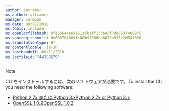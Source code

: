 ```yaml
---
author: sptramer
ms.author: sttramer
manager: carmonm
ms.date: 09/07/2018
ms.topic: include
ms.openlocfilehash: bfe55644e6915115b1ff130b45f7de6537409975
ms.sourcegitcommit: 0e688704889fc88b91588bb6678a933c2d54f020
ms.translationtype: HT
ms.contentlocale: ja-JP
ms.lasthandoff: 09/11/2018
ms.locfileid: "44388679"
---
```

> [!NOTE]
> <span data-ttu-id="8087e-101">CLI をインストールするには、次のソフトウェアが必要です。</span><span class="sxs-lookup"><span data-stu-id="8087e-101">To install the CLI, you need the following software:</span></span>
>
> * [<span data-ttu-id="8087e-102">Python 2.7x または Python 3.x</span><span class="sxs-lookup"><span data-stu-id="8087e-102">Python 2.7x or Python 3.x</span></span>](https://www.python.org/downloads/)
> * [<span data-ttu-id="8087e-103">OpenSSL 1.0.2</span><span class="sxs-lookup"><span data-stu-id="8087e-103">OpenSSL 1.0.2</span></span>](https://www.openssl.org/source/)
